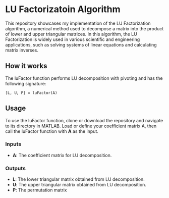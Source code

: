 # LU Factorizatoin Algorithm

This repository showcases my implementation of the LU Factorization algorithm, a numerical method used to decompose a matrix into the product of lower and upper triangular matrices. In this algorithm, the  LU Factorization is widely used in various scientific and engineering applications, such as solving systems of linear equations and calculating matrix inverses.

## How it works 

The luFactor function performs LU decomposition with pivoting and has the following signature:

`[L, U, P} = luFactor(A)`
## Usage
To use the luFactor function, clone or download the repository and navigate to its directory in MATLAB. Load or define your coefficient matrix A, then call the luFactor function with **A** as the input. 

### Inputs
- **A**: The coefficient matrix for LU decomposition.

### Outputs

- **L**: The lower triangular matrix obtained from LU decomposition.
- **U**: The upper triangular matrix obtained from LU decomposition.
- **P**: The permutation matrix



